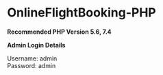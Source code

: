 # OnlineFlightBooking-PHP
**Recommended PHP Version 5.6, 7.4**

**Admin Login Details**

Username: admin <br>
Password: admin
